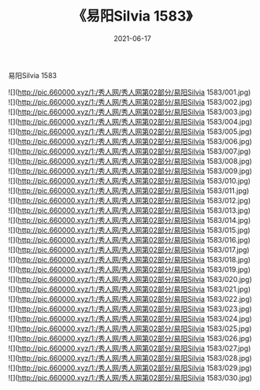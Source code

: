 ﻿---
layout: post
title:  《易阳Silvia 1583》
date:   2021-06-17
img: http://pic.660000.xyz/1:/秀人网/秀人网第02部分/易阳Silvia 1583/000.jpg
categories: [美女, 清纯, 唯美]
---

易阳Silvia 1583

  ![](http://pic.660000.xyz/1:/秀人网/秀人网第02部分/易阳Silvia 1583/001.jpg) <br> ![](http://pic.660000.xyz/1:/秀人网/秀人网第02部分/易阳Silvia 1583/002.jpg) <br> ![](http://pic.660000.xyz/1:/秀人网/秀人网第02部分/易阳Silvia 1583/003.jpg) <br> ![](http://pic.660000.xyz/1:/秀人网/秀人网第02部分/易阳Silvia 1583/004.jpg) <br> ![](http://pic.660000.xyz/1:/秀人网/秀人网第02部分/易阳Silvia 1583/005.jpg) <br> ![](http://pic.660000.xyz/1:/秀人网/秀人网第02部分/易阳Silvia 1583/006.jpg) <br> ![](http://pic.660000.xyz/1:/秀人网/秀人网第02部分/易阳Silvia 1583/007.jpg) <br> ![](http://pic.660000.xyz/1:/秀人网/秀人网第02部分/易阳Silvia 1583/008.jpg) <br> ![](http://pic.660000.xyz/1:/秀人网/秀人网第02部分/易阳Silvia 1583/009.jpg) <br> ![](http://pic.660000.xyz/1:/秀人网/秀人网第02部分/易阳Silvia 1583/010.jpg) <br> ![](http://pic.660000.xyz/1:/秀人网/秀人网第02部分/易阳Silvia 1583/011.jpg) <br> ![](http://pic.660000.xyz/1:/秀人网/秀人网第02部分/易阳Silvia 1583/012.jpg) <br> ![](http://pic.660000.xyz/1:/秀人网/秀人网第02部分/易阳Silvia 1583/013.jpg) <br> ![](http://pic.660000.xyz/1:/秀人网/秀人网第02部分/易阳Silvia 1583/014.jpg) <br> ![](http://pic.660000.xyz/1:/秀人网/秀人网第02部分/易阳Silvia 1583/015.jpg) <br> ![](http://pic.660000.xyz/1:/秀人网/秀人网第02部分/易阳Silvia 1583/016.jpg) <br> ![](http://pic.660000.xyz/1:/秀人网/秀人网第02部分/易阳Silvia 1583/017.jpg) <br> ![](http://pic.660000.xyz/1:/秀人网/秀人网第02部分/易阳Silvia 1583/018.jpg) <br> ![](http://pic.660000.xyz/1:/秀人网/秀人网第02部分/易阳Silvia 1583/019.jpg) <br> ![](http://pic.660000.xyz/1:/秀人网/秀人网第02部分/易阳Silvia 1583/020.jpg) <br> ![](http://pic.660000.xyz/1:/秀人网/秀人网第02部分/易阳Silvia 1583/021.jpg) <br> ![](http://pic.660000.xyz/1:/秀人网/秀人网第02部分/易阳Silvia 1583/022.jpg) <br> ![](http://pic.660000.xyz/1:/秀人网/秀人网第02部分/易阳Silvia 1583/023.jpg) <br> ![](http://pic.660000.xyz/1:/秀人网/秀人网第02部分/易阳Silvia 1583/024.jpg) <br> ![](http://pic.660000.xyz/1:/秀人网/秀人网第02部分/易阳Silvia 1583/025.jpg) <br> ![](http://pic.660000.xyz/1:/秀人网/秀人网第02部分/易阳Silvia 1583/026.jpg) <br> ![](http://pic.660000.xyz/1:/秀人网/秀人网第02部分/易阳Silvia 1583/027.jpg) <br> ![](http://pic.660000.xyz/1:/秀人网/秀人网第02部分/易阳Silvia 1583/028.jpg) <br> ![](http://pic.660000.xyz/1:/秀人网/秀人网第02部分/易阳Silvia 1583/029.jpg) <br> ![](http://pic.660000.xyz/1:/秀人网/秀人网第02部分/易阳Silvia 1583/030.jpg) <br>